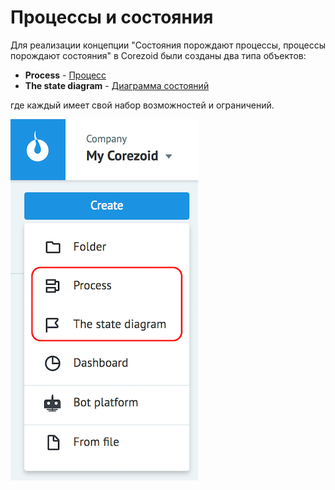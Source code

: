 # Процессы и состояния

Для реализации концепции "Состояния порождают процессы, процессы порождают состояния" в Corezoid были созданы два типа объектов:

*   **Process** - [Процесс](create_process.md)
*   **The state diagram** - [Диаграмма состояний](state_diagramm.md)

где каждый имеет свой набор возможностей и ограничений.

![create](../img/process_and_state/process_diagram.png)